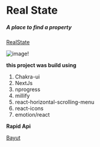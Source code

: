 # Real State
##### A place to find a property

[RealState](https://cryptoverseplatform.netlify.app/)



![image!](src/images/Vite%20App%20(1).png "home page")

**this project was build using**
1. Chakra-ui
2. NextJs
3. nprogress
4. millify
5. react-horizontal-scrolling-menu
6. react-icons
7. emotion/react

**Rapid Api**

[Bayut](https://rapidapi.com/apidojo/api/bayut/)
